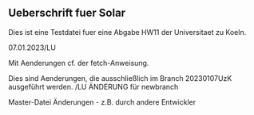 ## Ueberschrift fuer Solar 

Dies ist eine Testdatei fuer eine Abgabe HW11 der Universitaet zu Koeln.

07.01.2023/LU

Mit Aenderungen cf. der fetch-Anweisung.

Dies sind Aenderungen, die ausschließlich im Branch 20230107UzK ausgeführt werden. /LU
ÄNDERUNG für newbranch

Master-Datei Änderungen - z.B. durch andere Entwickler
